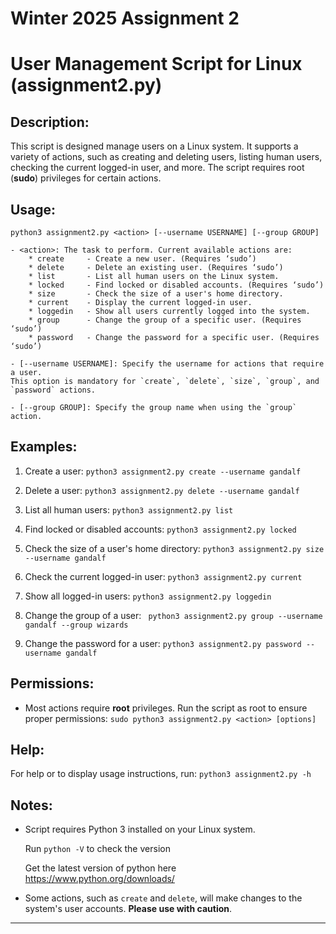 # Winter 2025 Assignment 2

User Management Script for Linux (assignment2.py)
=============================================
Description:
-------------
This script is designed manage users on a Linux system. It supports a variety of actions, such as creating and deleting users, listing human users, checking the current logged-in user, and more. The script requires root (**sudo**) privileges for certain actions.

Usage:
------
    python3 assignment2.py <action> [--username USERNAME] [--group GROUP]

    - <action>: The task to perform. Current available actions are:
        * create     - Create a new user. (Requires ‘sudo’)
        * delete     - Delete an existing user. (Requires ‘sudo’)
        * list       - List all human users on the Linux system.
        * locked     - Find locked or disabled accounts. (Requires ‘sudo’)
        * size       - Check the size of a user's home directory.
        * current    - Display the current logged-in user.
        * loggedin   - Show all users currently logged into the system.
        * group      - Change the group of a specific user. (Requires ‘sudo’)
        * password   - Change the password for a specific user. (Requires ‘sudo’)

    - [--username USERNAME]: Specify the username for actions that require a user. 
    This option is mandatory for `create`, `delete`, `size`, `group`, and `password` actions.
    
    - [--group GROUP]: Specify the group name when using the `group` action.


Examples:
---------
1. Create a user:
    `python3 assignment2.py create --username gandalf`

2. Delete a user:
    `python3 assignment2.py delete --username gandalf`

3. List all human users:
    `python3 assignment2.py list`

4. Find locked or disabled accounts:
    `python3 assignment2.py locked`

5. Check the size of a user's home directory:
    `python3 assignment2.py size --username gandalf`

6. Check the current logged-in user:
    `python3 assignment2.py current`

7. Show all logged-in users:
    `python3 assignment2.py loggedin`

8. Change the group of a user:
   ` python3 assignment2.py group --username gandalf --group wizards`

9. Change the password for a user:
    `python3 assignment2.py password --username gandalf`

Permissions:
------------
- Most actions require **root** privileges. Run the script as root to ensure proper permissions:
    `sudo python3 assignment2.py <action> [options]`

Help:
-----
For help or to display usage instructions, run:
    `python3 assignment2.py -h`

Notes:
------
- Script requires Python 3 installed on your Linux system.

	Run `python -V` to check the version
    
    Get the latest version of python here
    <https://www.python.org/downloads/>

- Some actions, such as `create` and `delete`, will make changes to the system's user accounts. **Please use with caution**.
---

